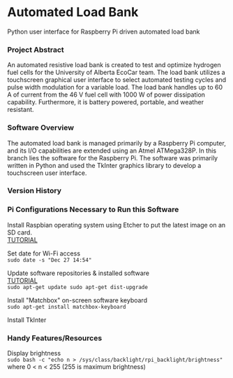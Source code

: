 # Automated Load Bank
Python user interface for Raspberry Pi driven automated load bank

### Project Abstract
An automated resistive load bank is created to test and optimize hydrogen fuel cells for the University of Alberta EcoCar team. The load bank utilizes a touchscreen graphical user interface to select automated testing cycles and pulse width modulation for a variable load. The load bank handles up to 60 A of current from the 46 V fuel cell with 1000 W of power dissipation capability. Furthermore, it is battery powered, portable, and weather resistant.

### Software Overview
The automated load bank is managed primarily by a Raspberry Pi computer, and its I/O capabilities are extended using an Atmel ATMega328P. In this branch lies the software for the Raspberry Pi. The software was primarily written in Python and used the TkInter graphics library to develop a touchscreen user interface.

### Version History

### Pi Configurations Necessary to Run this Software
  Install Raspbian operating system using Etcher to put the latest image on an SD card.\
    [TUTORIAL](https://www.raspberrypi.org/documentation/installation/installing-images/)
    
  Set date for Wi-Fi access\
    ```
    sudo date -s "Dec 27 14:54"
    ```
    
  Update software repositories & installed software\
    [TUTORIAL](https://www.raspberrypi.org/documentation/raspbian/updating.md)\
    ```
    sudo apt-get update
    sudo apt-get dist-upgrade
    ```
   
  Install "Matchbox" on-screen software keyboard\
    ```
    sudo apt-get install matchbox-keyboard
    ```
    
  Install TkInter
  
### Handy Features/Resources
  Display brightness\
    ```
    sudo bash -c "echo n > /sys/class/backlight/rpi_backlight/brightness"
    ```
    where 0 < n < 255 (255 is maximum brightness)
